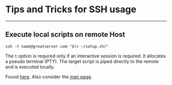 Tips and Tricks for SSH usage
=============================

-------------------------------
Execute local scripts on remote Host
------------------------------------

	ssh -t name@greatserver.com "$(< ~/setup.sh)"
	
The ``t`` option is required only if an interactive session is required. It allocates a pseudo terminal (PTY).
The target script is piped directly to the remote and is executed locally.

Found [here](https://unix.stackexchange.com/questions/100652/bash-interactive-remote-prompt). 
Also consider the [man page](https://man.openbsd.org/cgi-bin/man.cgi/OpenBSD-current/man1/ssh.1).
